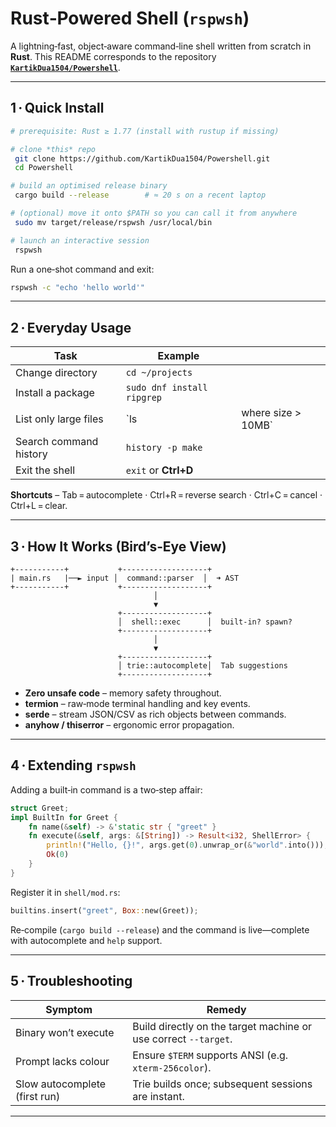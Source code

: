 # Rust‑Powered Shell (`rspwsh`)

A lightning‑fast, object‑aware command‑line shell written from scratch in **Rust**.
This README corresponds to the repository **[`KartikDua1504/Powershell`](https://github.com/KartikDua1504/Powershell)**.

---

## 1 · Quick Install

```bash
# prerequisite: Rust ≥ 1.77 (install with rustup if missing)

# clone *this* repo
 git clone https://github.com/KartikDua1504/Powershell.git
 cd Powershell

# build an optimised release binary
 cargo build --release        # ≈ 20 s on a recent laptop

# (optional) move it onto $PATH so you can call it from anywhere
 sudo mv target/release/rspwsh /usr/local/bin

# launch an interactive session
 rspwsh
```

Run a one‑shot command and exit:

```bash
rspwsh -c "echo 'hello world'"
```

---

## 2 · Everyday Usage

| Task                   | Example                    |                     |
| ---------------------- | -------------------------- | ------------------- |
| Change directory       | `cd ~/projects`            |                     |
| Install a package      | `sudo dnf install ripgrep` |                     |
| List only large files  | \`ls                       | where size > 10MB\` |
| Search command history | `history -p make`          |                     |
| Exit the shell         | `exit` or **Ctrl+D**       |                     |

**Shortcuts** – Tab = autocomplete · Ctrl+R = reverse search · Ctrl+C = cancel · Ctrl+L = clear.

---

## 3 · How It Works (Bird’s‑Eye View)

```
+-----------+           +-------------------+
| main.rs   |──► input │  command::parser  │  ➜ AST
+-----------+           +-------------------+
                                │
                                ▼
                        +-------------------+
                        │  shell::exec      │  built‑in? spawn?
                        +-------------------+
                                │
                                ▼
                        +-------------------+
                        │ trie::autocomplete│  Tab suggestions
                        +-------------------+
```

* **Zero unsafe code** – memory safety throughout.
* **termion** – raw‑mode terminal handling and key events.
* **serde** – stream JSON/CSV as rich objects between commands.
* **anyhow / thiserror** – ergonomic error propagation.

---

## 4 · Extending `rspwsh`

Adding a built‑in command is a two‑step affair:

```rust
struct Greet;
impl BuiltIn for Greet {
    fn name(&self) -> &'static str { "greet" }
    fn execute(&self, args: &[String]) -> Result<i32, ShellError> {
        println!("Hello, {}!", args.get(0).unwrap_or(&"world".into()));
        Ok(0)
    }
}
```

Register it in `shell/mod.rs`:

```rust
builtins.insert("greet", Box::new(Greet));
```

Re‑compile (`cargo build --release`) and the command is live—complete with autocomplete and `help` support.

---

## 5 · Troubleshooting

| Symptom                       | Remedy                                                          |
| ----------------------------- | --------------------------------------------------------------- |
| Binary won’t execute          | Build directly on the target machine or use correct `--target`. |
| Prompt lacks colour           | Ensure `$TERM` supports ANSI (e.g. `xterm-256color`).           |
| Slow autocomplete (first run) | Trie builds once; subsequent sessions are instant.              |

---
